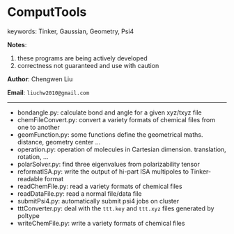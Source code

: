 # ComputTools

keywords: Tinker, Gaussian, Geometry, Psi4

__Notes__: 
1. these programs are being actively developed
1. correctness not guaranteed and use with caution

__Author__: Chengwen Liu

__Email__: `liuchw2010@gmail.com`

---

- bondangle.py: calculate bond and angle for a given xyz/txyz file
- chemFileConvert.py: convert a variety formats of chemical files from one to another
- geomFunction.py: some functions define the geometrical maths. distance, geometry center ...
- operation.py: operation of molecules in Cartesian dimension. translation, rotation, ...
- polarSolver.py: find three eigenvalues from polarizability tensor
- reformatISA.py: write the output of hi-part ISA multipoles to Tinker-readable format
- readChemFile.py: read a variety formats of chemical files
- readDataFile.py: read a normal file/data file
- submitPsi4.py: automatically submit psi4 jobs on cluster
- tttConverter.py: deal with the `ttt.key` and `ttt.xyz` files generated by poltype
- writeChemFile.py: write a variety formats of chemical files
